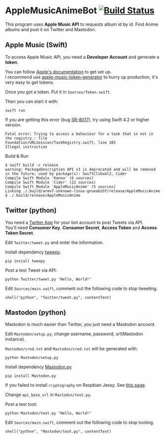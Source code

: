 # AppleMusicAnimeBot [![Build Status](https://travis-ci.com/HackingGate/AppleMusicAnimeBot.svg?branch=master)](https://travis-ci.com/HackingGate/AppleMusicAnimeBot)

This program uses **Apple Music API** to requests album id by id. Find Anime albums and post it on Twitter and Mastodon.

## Apple Music (Swift)

To access Apple Music API, you need a **Developer Account** and generate a **token**. 

You can follow [Apple's documentation](https://developer.apple.com/documentation/applemusicapi/getting_keys_and_creating_tokens) to get set up.  
I recommend use [apple-music-token-generator](https://github.com/pelauimagineering/apple-music-token-generator) to hurry up production, it's very easy to get tokens.

Once you got a token. Put it in `Sources/Token.swift`.

Then you can start it with: 

```
swift run
```

If you are getting this error (bug [SR-8017](https://bugs.swift.org/browse/SR-8017)), try using Swift 4.2 or higher version.

```
Fatal error: Trying to access a behaviour for a task that in not in the registry.: file
Foundation/URLSession/TaskRegistry.swift, line 105
Illegal instruction
```

Build & Run

```
$ swift build -c release 
warning: PackageDescription API v3 is deprecated and will be removed in the future; used by package(s): SwiftClibxml2, Cider
Compile Swift Module 'Kanna' (6 sources)
Compile Swift Module 'Cider' (22 sources)
Compile Swift Module 'AppleMusicAnime' (5 sources)
Linking ./.build/armv7-unknown-linux-gnueabihf/release/AppleMusicAnime
$ ./.build/release/AppleMusicAnime
```

## Twitter (python)

You need a [Twitter App](https://apps.twitter.com) for your bot account to post Tweets via API.  
You'll need **Consumer Key**, **Consumer Secret**, **Access Token** and **Access Token Secret**.

Edit `Twitter/tweet.py` and enter the information.

Install dependency [tweepy](https://github.com/tweepy/tweepy).

```
pip install tweepy
```

Post a test Tweet via API:

```
python Twitter/tweet.py "Hello, World!"
```

Edit `Sources/main.swift`, comment out the following code to stop tweeting.

```
shell("python", "Twitter/tweet.py", contentText)
```

## Mastodon (python)

Mastodon is much easier than Twitter, you just need a Mastodon account.

Edit `Mastodon/setup.py`, change username, password, url(Mastodon instance).

`Mastodon/cred.txt` and `Mastodon/cred.txt` will be generated with:

```
python Mastodon/setup.py
```

Install dependency [Mastodon.py](https://github.com/halcy/Mastodon.py)

```
pip install Mastodon.py
```

If you failed to install `cryptography` on Raspbian Jessy. See [this page](https://raspberrypi.stackexchange.com/q/62364).

Change `api_base_url` in `Mastodon/toot.py`.

Post a test toot:

```
python Mastodon/toot.py "Hello, World!"
```

Edit `Sources/main.swift`, comment out the following code to stop tooting.

```
shell("python", "Mastodon/toot.py", contentText)
```
